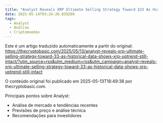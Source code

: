 ```yaml
---
title: "Analyst Reveals XRP Ultimate Selling Strategy Toward $33 As Historical Data Shows XRP Uptrend Still Intact - Traduzido"
date: 2025-05-14T03:24:20.839209
tags:
  - Analyst
  - Análise
  - Criptomoedas
---
```


Este é um artigo traduzido automaticamente a partir do original: https://thecryptobasic.com/2025/05/13/analyst-reveals-xrp-ultimate-selling-strategy-toward-33-as-historical-data-shows-xrp-uptrend-still-intact/?utm_source=rss&utm_medium=rss&utm_campaign=analyst-reveals-xrp-ultimate-selling-strategy-toward-33-as-historical-data-shows-xrp-uptrend-still-intact

O conteúdo original foi publicado em 2025-05-13T16:49:38 por thecryptobasic.com.

Principais pontos sobre Analyst:
- Análise de mercado e tendências recentes
- Previsões de preço e análise técnica
- Recomendações para investidores
